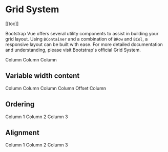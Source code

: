 # Grid System

<ClientOnly>
  <Teleport to=".bd-toc">

[[toc]]

  </Teleport>
</ClientOnly>

<div class="lead mb-5">

Bootstrap Vue offers several utility components to assist in building your grid layout.
Using `BContainer` and a combination of `BRow` and `BCol`, a responsive layout can be built with ease.
For more detailed documentation and understanding, please visit Bootstrap's official Grid System.

</div>

<HighlightCard>
  <BContainer>
    <BRow class="bd-example-row">
      <BCol>
        Column
      </BCol>
        <BCol>
        Column
      </BCol>
        <BCol>
        Column
      </BCol>
    </BRow>
  </BContainer>
  <template #html>

```vue-html
<BContainer>
  <BRow>
    <BCol>
      Column
    </BCol>
      <BCol>
      Column
    </BCol>
      <BCol>
      Column
    </BCol>
  </BRow>
</BContainer>
```

  </template>
</HighlightCard>

## Variable width content

<HighlightCard>
  <BContainer>
    <BRow class="bd-example-row">
      <BCol lg="6">
        Column
      </BCol>
      <BCol lg="6">
        Column
      </BCol>
      <BCol md="6" lg="3">
        Column
      </BCol>
      <BCol md="6" lg="9">
        Column
      </BCol>
      <BCol offset="3" md="6" lg="9">
        Offset Column
      </BCol>
    </BRow>
  </BContainer>
  <template #html>

```vue-html
<BContainer>
  <BRow>
    <BCol lg="6">
      Column
    </BCol>
    <BCol lg="6">
      Column
    </BCol>
    <BCol md="6" lg="3">
      Column
    </BCol>
    <BCol offset="3" md="6" lg="9">
      Offset Column
    </BCol>
  </BRow>
</BContainer>
```

  </template>
</HighlightCard>

## Ordering

<HighlightCard>
  <BContainer>
    <BRow class="bd-example-row">
      <BCol order="2" order-lg="3">
        Column 1
      </BCol>
        <BCol order="3" order-lg="2">
        Column 2
      </BCol >
        <BCol order="1" order-lg="1">
        Column 3
      </BCol>
    </BRow>
  </BContainer>
  <template #html>

```vue-html
<BContainer>
  <BRow>
    <BCol order="2" order-lg="3">
      Column 1
    </BCol>
      <BCol order="3" order-lg="2">
      Column 2
    </BCol >
      <BCol order="1" order-lg="1">
      Column 3
    </BCol>
  </BRow>
</BContainer>
```

  </template>
</HighlightCard>

## Alignment

<HighlightCard>
  <BContainer>
    <BRow class="bd-example-row" style="min-height: 10rem">
      <BCol alignSelf="center">
        Column 1
      </BCol>
        <BCol alignSelf="start">
        Column 2
      </BCol >
        <BCol alignSelf="end">
        Column 3
      </BCol>
    </BRow>
  </BContainer>
  <template #html>

```vue-html
<BContainer>
  <BRow>
    <BCol alignSelf="center">
      Column 1
    </BCol>
      <BCol alignSelf="start">
      Column 2
    </BCol >
      <BCol alignSelf="end">
      Column 3
    </BCol>
  </BRow>
</BContainer>
```

  </template>
</HighlightCard>

<ComponentReference :data="data" />

<script setup lang="ts">
import {data} from '../../data/components/gridSystem.data'
import ComponentReference from '../../components/ComponentReference.vue'
import HighlightCard from '../../components/HighlightCard.vue'
import {BCard, BCardBody, BContainer, BRow, BCol, BImg} from 'bootstrap-vue-next'
</script>
